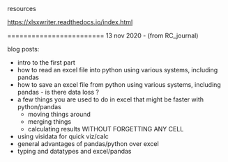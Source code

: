resources

https://xlsxwriter.readthedocs.io/index.html

========================
13 nov 2020 - (from RC_journal)

blog posts:

- intro to the first part
- how to read an excel file into python using various systems, including pandas
- how to save an excel file from python using various systems, including pandas - is there data loss ?
- a few things you are used to do in excel that might be faster with python/pandas
    - moving things around
    - merging things
    - calculating results WITHOUT FORGETTING ANY CELL
- using visidata for quick viz/calc
- general advantages of pandas/python over excel
- typing and datatypes and excel/pandas

